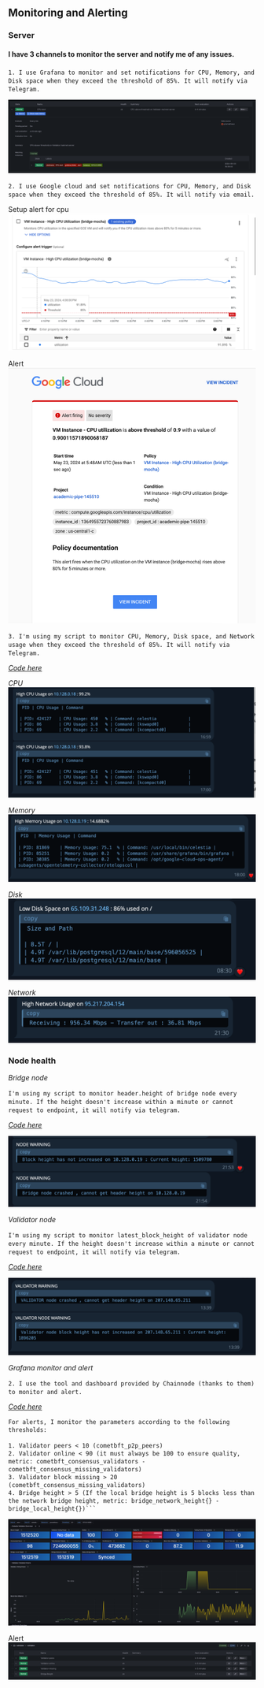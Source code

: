 
## Monitoring and Alerting

### Server

#### I have 3 channels to monitor the server and notify me of any issues.
`1. I use Grafana to monitor and set notifications for CPU, Memory, and Disk space when they exceed the threshold of 85%. It will notify via Telegram.`

<img src="/images/grafana_cpu.png">


`2. I use Google cloud and set notifications for CPU, Memory, and Disk space when they exceed the threshold of 85%. It will notify via email.`

Setup alert for cpu
<img src="/images/google_cpu.png">

Alert
<img src="/images/google_alert.png">


`3. I'm using my script to monitor CPU, Memory, Disk space, and Network usage when they exceed the threshold of 85%. It will notify via Telegram.`

*[Code here](https://github.com/suntzu93/system_monitor/blob/main/system_monitor.sh)*

*CPU*
<img src="/images/tool_alert.png">

*Memory*
<img src="/images/tool_memory.png">

*Disk*
<img src="/images/tool_disk.png">

*Network*
<img src="/images/tool_network.png">

### Node health

*Bridge node*

`I'm using my script to monitor header.height of bridge node every minute. If the height doesn't increase within a minute or cannot request to endpoint, it will notify via telegram.`

*[Code here](https://github.com/suntzu93/system_monitor/blob/main/bridge_monitor.sh)*

<img src="/images/bridge_node_alert.png">

*Validator node*

`I'm using my script to monitor latest_block_height of validator node every minute. If the height doesn't increase within a minute or cannot request to endpoint, it will notify via telegram.`

*[Code here](https://github.com/suntzu93/system_monitor/blob/main/validator_monitor.sh)*


<img src="/images/validator_alert.png">

*Grafana monitor and alert* 

`2. I use the tool and dashboard provided by Chainnode (thanks to them) to monitor and alert.`

*[Code here](https://github.com/suntzu93/CelestiaTools)*

```
For alerts, I monitor the parameters according to the following thresholds:

1. Validator peers < 10 (cometbft_p2p_peers)
2. Validator online < 90 (it must always be 100 to ensure quality, metric: cometbft_consensus_validators - cometbft_consensus_missing_validators)
3. Validator block missing > 20 (cometbft_consensus_missing_validators)
4. Bridge height > 5 (If the local bridge height is 5 blocks less than the network bridge height, metric: bridge_network_height{} - bridge_local_height{})```

```

<img src="/images/bridge_validator_monitor.png">

Alert
<img src="/images/bridge_validator_alert.png">
